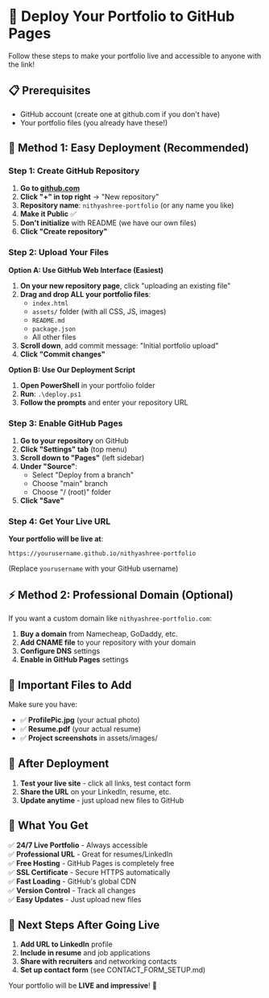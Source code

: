 # 🚀 Deploy Your Portfolio to GitHub Pages

Follow these steps to make your portfolio live and accessible to anyone with the link!

## 📋 Prerequisites

- GitHub account (create one at github.com if you don't have)
- Your portfolio files (you already have these!)

## 🎯 Method 1: Easy Deployment (Recommended)

### Step 1: Create GitHub Repository

1. **Go to [github.com](https://github.com)**
2. **Click "+" in top right** → "New repository"
3. **Repository name**: `nithyashree-portfolio` (or any name you like)
4. **Make it Public** ✅
5. **Don't initialize** with README (we have our own files)
6. **Click "Create repository"**

### Step 2: Upload Your Files

**Option A: Use GitHub Web Interface (Easiest)**

1. **On your new repository page**, click "uploading an existing file"
2. **Drag and drop ALL your portfolio files**:
   - `index.html`
   - `assets/` folder (with all CSS, JS, images)
   - `README.md`
   - `package.json`
   - All other files
3. **Scroll down**, add commit message: "Initial portfolio upload"
4. **Click "Commit changes"**

**Option B: Use Our Deployment Script**

1. **Open PowerShell** in your portfolio folder
2. **Run**: `.\deploy.ps1`
3. **Follow the prompts** and enter your repository URL

### Step 3: Enable GitHub Pages

1. **Go to your repository** on GitHub
2. **Click "Settings" tab** (top menu)
3. **Scroll down to "Pages"** (left sidebar)
4. **Under "Source"**:
   - Select "Deploy from a branch"
   - Choose "main" branch
   - Choose "/ (root)" folder
5. **Click "Save"**

### Step 4: Get Your Live URL

**Your portfolio will be live at**:
```
https://yourusername.github.io/nithyashree-portfolio
```

(Replace `yourusername` with your GitHub username)

## ⚡ Method 2: Professional Domain (Optional)

If you want a custom domain like `nithyashree-portfolio.com`:

1. **Buy a domain** from Namecheap, GoDaddy, etc.
2. **Add CNAME file** to your repository with your domain
3. **Configure DNS** settings
4. **Enable in GitHub Pages** settings

## 🔧 Important Files to Add

Make sure you have:

- ✅ **ProfilePic.jpg** (your actual photo)
- ✅ **Resume.pdf** (your actual resume)
- ✅ **Project screenshots** in assets/images/

## 🎯 After Deployment

1. **Test your live site** - click all links, test contact form
2. **Share the URL** on your LinkedIn, resume, etc.
3. **Update anytime** - just upload new files to GitHub

## 📱 What You Get

✅ **24/7 Live Portfolio** - Always accessible  
✅ **Professional URL** - Great for resumes/LinkedIn  
✅ **Free Hosting** - GitHub Pages is completely free  
✅ **SSL Certificate** - Secure HTTPS automatically  
✅ **Fast Loading** - GitHub's global CDN  
✅ **Version Control** - Track all changes  
✅ **Easy Updates** - Just upload new files  

## 🚀 Next Steps After Going Live

1. **Add URL to LinkedIn** profile
2. **Include in resume** and job applications
3. **Share with recruiters** and networking contacts
4. **Set up contact form** (see CONTACT_FORM_SETUP.md)

Your portfolio will be **LIVE and impressive**! 🌟